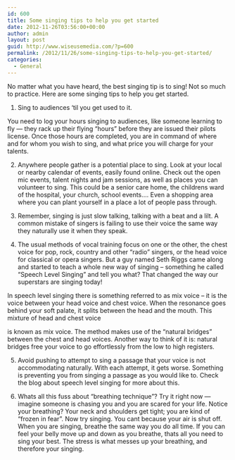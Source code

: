 ```yaml
---
id: 600
title: Some singing tips to help you get started
date: 2012-11-26T03:56:00+00:00
author: admin
layout: post
guid: http://www.wiseusemedia.com/?p=600
permalink: /2012/11/26/some-singing-tips-to-help-you-get-started/
categories:
  - General
---
```

No matter what you have heard, the best singing tip is to sing! Not so much to practice. Here are some singing tips to help you get started.

1. Sing to audiences ‘til you get used to it.
  
You need to log your hours singing to audiences, like someone learning to fly &#8212; they rack up their flying &#8220;hours&#8221; before they are issued their pilots license. Once those hours are completed, you are in command of where and for whom you wish to sing, and what price you will charge for your talents.

2. Anywhere people gather is a potential place to sing. Look at your local or nearby calendar of events, easily found online. Check out the open mic events, talent nights and jam sessions, as well as places you can volunteer to sing. This could be a senior care home, the childrens ward of the hospital, your church, school events&#8230;. Even a shopping area where you can plant yourself in a place a lot of people pass through.

3. Remember, singing is just slow talking, talking with a beat and a lilt. A common mistake of singers is failing to use their voice the same way they naturally use it when they speak.

4. The usual methods of vocal training focus on one or the other, the chest voice for pop, rock, country and other &#8220;radio&#8221; singers, or the head voice for classical or opera singers. But a guy named Seth Riggs came along and started to teach a whole new way of singing &#8211; something he called &#8220;Speech Level Singing&#8221; and tell you what? That changed the way our superstars are singing today!

In speech level singing there is something referred to as mix voice &#8211; it is the voice between your head voice and chest voice. When the resonance goes behind your soft palate, it splits between the head and the mouth. This mixture of head and chest voice
   
is known as mix voice. The method makes use of the &#8220;natural bridges&#8221; between the chest and head voices. Another way to think of it is: natural bridges free your voice to go effortlessly from the low to high registers.

5. Avoid pushing to attempt to sing a passage that your voice is not accommodating naturally. With each attempt, it gets worse. Something is preventing you from singing a passage as you would like to. Check the blog about speech level singing for more about this.

6. Whats all this fuss about &#8220;breathing technique&#8221;? Try it right now &#8212; imagine someone is chasing you and you are scared for your life. Notice your breathing? Your neck and shoulders get tight; you are kind of &#8220;frozen in fear&#8221;. Now try singing. You cant because your air is shut off. When you are singing, breathe the same way you do all time. If you can feel your belly move up and down as you breathe, thats all you need to sing your best. The stress is what messes up your breathing, and therefore your singing.
